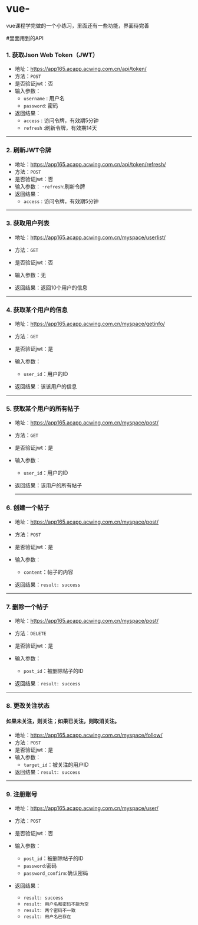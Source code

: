 # vue-
vue课程学完做的一个小练习，里面还有一些功能，界面待完善


#里面用到的API
###  1. 获取Json Web Token（JWT）

- 地址：https://app165.acapp.acwing.com.cn/api/token/
- 方法：```POST```
- 是否验证jwt：否
- 输入参数：
    - ```username``` : 用户名
    - ```password```: 密码
- 返回结果：
    - ```access``` : 访问令牌，有效期5分钟
    - ```refresh``` :刷新令牌，有效期14天

_________________

###  2. 刷新JWT令牌

- 地址：https://app165.acapp.acwing.com.cn/api/token/refresh/
- 方法：```POST```
- 是否验证jwt：否
- 输入参数：
    -```refresh```:刷新令牌
- 返回结果：
    - ```access``` : 访问令牌，有效期5分钟
   

-------------------------------------
###  3. 获取用户列表

- 地址：https://app165.acapp.acwing.com.cn/myspace/userlist/
- 方法：```GET```
- 是否验证jwt：否
- 输入参数：无
    
- 返回结果：返回10个用户的信息
    
----------------------------
###  4. 获取某个用户的信息

- 地址：https://app165.acapp.acwing.com.cn/myspace/getinfo/
- 方法：```GET```
- 是否验证jwt：是
- 输入参数：
   - ```user_id```：用户的ID 
    
- 返回结果：该该用户的信息
-----------------------
### 5. 获取某个用户的所有帖子

- 地址：https://app165.acapp.acwing.com.cn/myspace/post/
- 方法：```GET```
- 是否验证jwt：是
- 输入参数：
   - ```user_id```：用户的ID 
    
- 返回结果：该用户的所有帖子
  
  --------------------------------
### 6. 创建一个帖子

- 地址：https://app165.acapp.acwing.com.cn/myspace/post/
- 方法：```POST```
- 是否验证jwt：是
- 输入参数：
   - ```content```：帖子的内容
    
- 返回结果：```result: success```

-------------
### 7. 删除一个帖子 

- 地址：https://app165.acapp.acwing.com.cn/myspace/post/
- 方法：```DELETE```
- 是否验证jwt：是
- 输入参数：
   - ```post_id```：被删除帖子的ID
    
- 返回结果：```result: success```
----------------------

### 8. 更改关注状态
#### 如果未关注，则关注；如果已关注，则取消关注。


- 地址：https://app165.acapp.acwing.com.cn/myspace/follow/
- 方法：```POST```
- 是否验证jwt：是
- 输入参数：
   - ```target_id```：被关注的用户ID
- 返回结果：```result: success```
--------------------------------

### 9. 注册账号

- 地址：https://app165.acapp.acwing.com.cn/myspace/user/
- 方法：```POST```
- 是否验证jwt：否
- 输入参数：
   - ```post_id```：被删除帖子的ID
   - ```password```:密码
   -  ```password_confirm```:确认密码


    
- 返回结果：
  - ```result: success```
  - ```result: 用户名和密码不能为空```
  - ```result: 两个密码不一致```
  - ```result: 用户名已存在```
